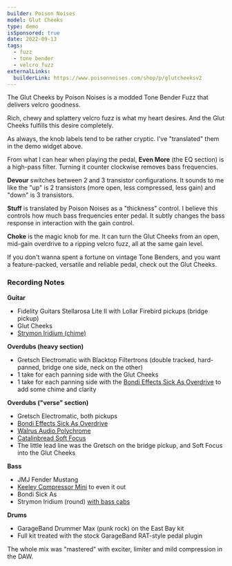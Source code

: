 ```yaml
---
builder: Poison Noises
model: Glut Cheeks
type: demo
isSponsored: true
date: 2022-09-13
tags:
  - fuzz
  - tone bender
  - velcro fuzz
externalLinks:
  builderLink: https://www.poisonnoises.com/shop/p/glutcheeksv2
---
```


The Glut Cheeks by Poison Noises is a modded Tone Bender Fuzz that delivers velcro goodness.

Rich, chewy and splattery velcro fuzz is what my heart desires. And the Glut Cheeks fulfills this desire completely.

As always, the knob labels tend to be rather cryptic. I've "translated" them in the demo widget above.

From what I can hear when playing the pedal, **Even More** (the EQ section) is a high-pass filter. Turning it counter clockwise removes bass frequencies.

**Devour** switches between 2 and 3 transistor configurations. It sounds to me like the "up" is 2 transistors (more open, less compressed, less gain) and "down" is 3 transistors.

**Stuff** is translated by Poison Noises as a "thickness" control. I believe this controls how much bass frequencies enter pedal. It subtly changes the bass response in interaction with the gain control.

**Choke** is the magic knob for me. It can turn the Glut Cheeks from an open, mid-gain overdrive to a ripping velcro fuzz, all at the same gain level.

If you don't wanna spent a fortune on vintage Tone Benders, and you want a feature-packed, versatile and reliable pedal, check out the Glut Cheeks.

### Recording Notes

**Guitar**

- Fidelity Guitars Stellarosa Lite II with Lollar Firebird pickups (bridge pickup)
- Glut Cheeks
- [Strymon Iridium (chime)](/demos/strymon-iridium)

**Overdubs (heavy section)**

- Gretsch Electromatic with Blacktop Filtertrons (double tracked, hard-panned, bridge one side, neck on the other)
- 1 take for each panning side with the Glut Cheeks
- 1 take for each panning side with the [Bondi Effects Sick As Overdrive](/demos/bondi-effects-sick-as-mkiii) to add some chime and clarity

**Overdubs ("verse" section)**

- Gretsch Electromatic, both pickups
- [Bondi Effects Sick As Overdrive](/demos/bondi-effects-sick-as-mkiii)
- [Walrus Audio Polychrome](/demos/walrus-audio-polychrome)
- [Catalinbread Soft Focus](/demos/catalinbread-soft-focus)
- The little lead line was the Gretsch on the bridge pickup, and Soft Focus into the Glut Cheeks

**Bass**

- JMJ Fender Mustang
- [Keeley Compressor Mini](/demos/keeley-electronics-compressor-mini) to even it out
- Bondi Sick As
- Strymon Iridium (round) [with bass cabs](/posts/strymon-iridium-bass-ownhammer-ir/)

**Drums**

- GarageBand Drummer Max (punk rock) on the East Bay kit
- Full kit treated with the stock GarageBand RAT-style pedal plugin

The whole mix was "mastered" with exciter, limiter and mild compression in the DAW.

